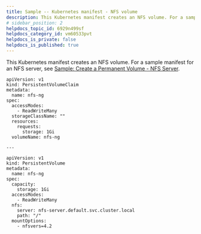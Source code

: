 ```yaml
---
title: Sample -- Kubernetes manifest - NFS volume
description: This Kubernetes manifest creates an NFS volume. For a sample manifest for an NFS server, see Sample --  Create a Permanent Volume - NFS Server. apiVersion --  v1 kind --  PersistentVolumeClaim metadata --  name -- …
# sidebar_position: 2
helpdocs_topic_id: 6929n499sf
helpdocs_category_id: vm60533pvt
helpdocs_is_private: false
helpdocs_is_published: true
---
```


This Kubernetes manifest creates an NFS volume. For a sample manifest for an NFS server, see [Sample: Create a Permanent Volume - NFS Server](https://docs.harness.io/article/3onmos2n3v).


```
apiVersion: v1  
kind: PersistentVolumeClaim  
metadata:  
  name: nfs-ng  
spec:  
  accessModes:  
    - ReadWriteMany  
  storageClassName: ""  
  resources:  
    requests:  
      storage: 1Gi  
  volumeName: nfs-ng  
  
---  
  
apiVersion: v1  
kind: PersistentVolume  
metadata:  
  name: nfs-ng  
spec:  
  capacity:  
    storage: 1Gi  
  accessModes:  
    - ReadWriteMany  
  nfs:  
    server: nfs-server.default.svc.cluster.local  
    path: "/"  
  mountOptions:  
    - nfsvers=4.2  

```
